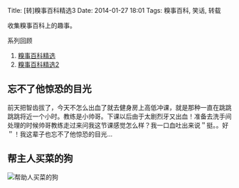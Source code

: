 Title: [转]糗事百科精选3
Date: 2014-01-27 18:01
Tags: 糗事百科, 笑话, 转载

[1]: /static/images/qiushibaike/BangZhuRenMaiCaiDeGou.jpg

收集糗事百科上的趣事。

系列回顾

1. [糗事百科精选](/collection/qiushibaike.html)
2. [糗事百科精选2](/collection/qiushibaike2.html)

## 忘不了他惊恐的目光
前天把智齿拔了，今天不怎么出血了就去健身房上高低冲课，就是那种一直在跳跳跳跳将近一个小时。教练是小帅哥。下课以后由于太剧烈牙又出血！准备去洗手间处理的时候帅哥教练走过来问我这节课感觉怎么样？我一口血吐出来说＂挺。。好＂！我这辈子也忘不了他惊恐的目光…

## 帮主人买菜的狗
![帮助人买菜的狗][1]


